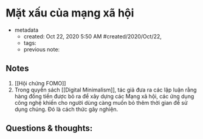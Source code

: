 # Mặt xấu của mạng xã hội

- metadata
	- created: Oct 22, 2020 5:50 AM #created/2020/Oct/22,
	- tags:
	- previous note: 

## Notes
1. [[Hội chứng FOMO]] 
2. Trong quyển sách [[Digital Minimalism]], tác giả đưa ra các lập luận rằng hàng đống tiền được bỏ ra để xây dựng các Mạng xã hội, các ứng dụng công nghệ khiến cho người dùng càng muốn bỏ thêm thời gian để sử dụng chúng. Đó là cách thức gây nghiện.

## Questions & thoughts:


